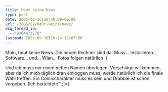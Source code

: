 ```yaml
---
title: Heut keine News
type: post
date: 2005-02-16T20:40:00+00:00
url: /2005/02/heut-keine-news/
dsq_thread_id:
  - "3704473270"
lastmod: 2023-09-10T19:14:12+07:00
---
```

Moin, heut keine News. Die neuen Rechner sind da. Muss... installieren... Software... und... Wlan... Fotos folgen natürlich ;)

Und ich muss mir einen netten Namen überlegen. Vorschläge willkommen, aber da ich mich täglich dran einloggen muss, werde natürlich ich die finale Wahl treffen. Ein Comiccharakter muss es sein und Drabble ist schon vergeben. (Ich berichtete&trade; ;]=)
